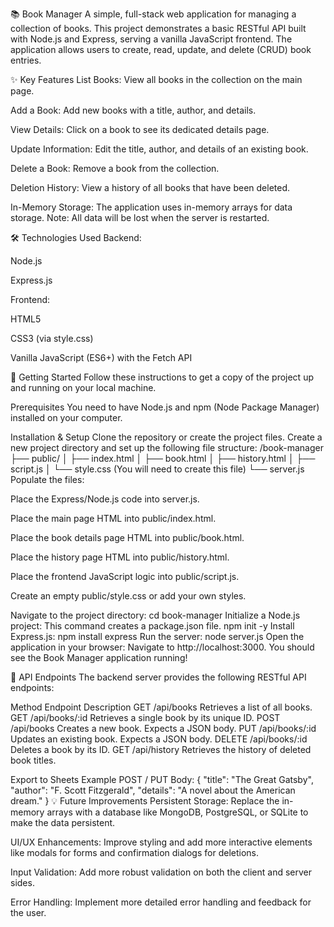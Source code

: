 📚 Book Manager
A simple, full-stack web application for managing a collection of books. This project demonstrates a basic RESTful API built with Node.js and Express, serving a vanilla JavaScript frontend. The application allows users to create, read, update, and delete (CRUD) book entries.

✨ Key Features
List Books: View all books in the collection on the main page.

Add a Book: Add new books with a title, author, and details.

View Details: Click on a book to see its dedicated details page.

Update Information: Edit the title, author, and details of an existing book.

Delete a Book: Remove a book from the collection.

Deletion History: View a history of all books that have been deleted.

In-Memory Storage: The application uses in-memory arrays for data storage. Note: All data will be lost when the server is restarted.

🛠️ Technologies Used
Backend:

Node.js

Express.js

Frontend:

HTML5

CSS3 (via style.css)

Vanilla JavaScript (ES6+) with the Fetch API

🚀 Getting Started
Follow these instructions to get a copy of the project up and running on your local machine.

Prerequisites
You need to have Node.js and npm (Node Package Manager) installed on your computer.

Installation & Setup
Clone the repository or create the project files.
Create a new project directory and set up the following file structure:
/book-manager
├── public/
│   ├── index.html
│   ├── book.html
│   ├── history.html
│   ├── script.js
│   └── style.css  (You will need to create this file)
└── server.js
Populate the files:

Place the Express/Node.js code into server.js.

Place the main page HTML into public/index.html.

Place the book details page HTML into public/book.html.

Place the history page HTML into public/history.html.

Place the frontend JavaScript logic into public/script.js.

Create an empty public/style.css or add your own styles.

Navigate to the project directory:
cd book-manager
Initialize a Node.js project:
This command creates a package.json file.
npm init -y
Install Express.js:
npm install express
Run the server:
node server.js
Open the application in your browser:
Navigate to http://localhost:3000. You should see the Book Manager application running!

📝 API Endpoints
The backend server provides the following RESTful API endpoints:

Method	Endpoint	Description
GET	/api/books	Retrieves a list of all books.
GET	/api/books/:id	Retrieves a single book by its unique ID.
POST	/api/books	Creates a new book. Expects a JSON body.
PUT	/api/books/:id	Updates an existing book. Expects a JSON body.
DELETE	/api/books/:id	Deletes a book by its ID.
GET	/api/history	Retrieves the history of deleted book titles.

Export to Sheets
Example POST / PUT Body:
{
  "title": "The Great Gatsby",
  "author": "F. Scott Fitzgerald",
  "details": "A novel about the American dream."
}
💡 Future Improvements
Persistent Storage: Replace the in-memory arrays with a database like MongoDB, PostgreSQL, or SQLite to make the data persistent.

UI/UX Enhancements: Improve styling and add more interactive elements like modals for forms and confirmation dialogs for deletions.

Input Validation: Add more robust validation on both the client and server sides.

Error Handling: Implement more detailed error handling and feedback for the user.
